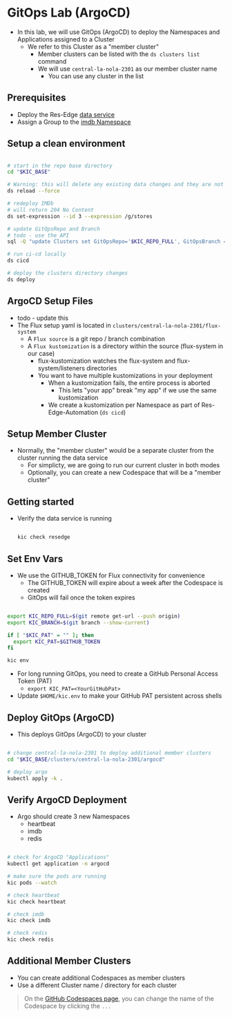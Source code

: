 # GitOps Lab (ArgoCD)

- In this lab, we will use GitOps (ArgoCD) to deploy the Namespaces and Applications assigned to a Cluster
  - We refer to this Cluster as a "member cluster"
    - Member clusters can be listed with the `ds clusters list` command
    - We will use `central-la-nola-2301` as our member cluster name
      - You can use any cluster in the list

## Prerequisites

- Deploy the Res-Edge [data service](./deploy-res-edge.md)
- Assign a Group to the [imdb Namespace](./assign-group-to-namespace.md)

## Setup a clean environment

```bash

# start in the repo base directory
cd "$KIC_BASE"

# Warning: this will delete any existing data changes and they are not recoverable
ds reload --force

# redeploy IMDb
# will return 204 No Content
ds set-expression --id 3 --expression /g/stores

# update GitOpsRepo and Branch
# todo - use the API
sql -Q "update Clusters set GitOpsRepo='$KIC_REPO_FULL', GitOpsBranch = '$KIC_BRANCH'; select GitOpsRepo, GitOpsBranch from Clusters"

# run ci-cd locally
ds cicd

# deploy the clusters directory changes
ds deploy

```

## ArgoCD Setup Files

- todo - update this
- The Flux setup yaml is located in `clusters/central-la-nola-2301/flux-system`
  - A `Flux source` is a git repo / branch combination
  - A `Flux kustomization` is a directory within the source (flux-system in our case)
    - flux-kustomization watches the flux-system and flux-system/listeners directories
    - You want to have multiple kustomizations in your deployment
      - When a kustomization fails, the entire process is aborted
        - This lets "your app" break "my app" if we use the same kustomization
      - We create a kustomization per Namespace as part of Res-Edge-Automation (`ds cicd`)

## Setup Member Cluster

- Normally, the "member cluster" would be a separate cluster from the cluster running the data service
  - For simplicty, we are going to run our current cluster in both modes
  - Optionally, you can create a new Codespace that will be a "member cluster"

## Getting started

- Verify the data service is running

  ```bash

  kic check resedge

  ```

## Set Env Vars

- We use the GITHUB_TOKEN for Flux connectivity for convenience
  - The GITHUB_TOKEN will expire about a week after the Codespace is created
  - GitOps will fail once the token expires

```bash

export KIC_REPO_FULL=$(git remote get-url --push origin)
export KIC_BRANCH=$(git branch --show-current)

if [ "$KIC_PAT" = "" ]; then
  export KIC_PAT=$GITHUB_TOKEN
fi

kic env

```

- For long running GitOps, you need to create a GitHub Personal Access Token (PAT)
  - `export KIC_PAT=<YourGitHubPat>`
- Update `$HOME/kic.env` to make your GitHub PAT persistent across shells

## Deploy GitOps (ArgoCD)

- This deploys GitOps (ArgoCD) to your cluster

```bash

# change central-la-nola-2301 to deploy additional member clusters
cd "$KIC_BASE/clusters/central-la-nola-2301/argocd"

# deploy argo
kubectl apply -k .

```

## Verify ArgoCD Deployment

- Argo should create 3 new Namespaces
  - heartbeat
  - imdb
  - redis

```bash

# check for ArgoCD "Applications"
kubectl get application -n argocd

# make sure the pods are running
kic pods --watch

# check heartbeat
kic check heartbeat

# check imdb
kic check imdb

# check redis
kic check redis

```

## Additional Member Clusters

- You can create additional Codespaces as member clusters
- Use a different Cluster name / directory for each cluster

> On the [GitHub Codespaces page](https://github.com/codespaces), you can change the name of the Codespace by clicking the `...`
